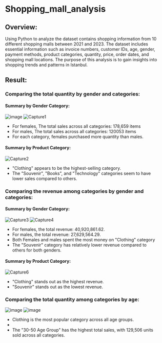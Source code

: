 # Shopping_mall_analysis
## Overview: 
Using Python to analyze the dataset contains shopping information from 10 different shopping malls between 2021 and 2023. The dataset includes essential information such as invoice numbers, customer IDs, age, gender, payment methods, product categories, quantity, price, order dates, and shopping mall locations. The purpose of this analysis is to gain insights into shopping trends and patterns in Istanbul.
## Result:
### Comparing the total quantity by gender and categories:
 #### Summary by Gender Category:
 ![image](https://github.com/Thingo1991/Shopping_mall_analysis/assets/149863801/c2492d25-7795-417e-b3ed-03272203eab0)
 ![Capture1](https://github.com/Thingo1991/Shopping_mall_analysis/assets/149863801/58339ca0-c958-47ba-99f3-999fed7145c1)
 - For females, The total sales across all categories: 178,659 items
 - For males, The total sales across all categories: 120053 items
 - For each category, females purchased more quantity than males.
 #### Summary by Product Category:
 ![Capture2](https://github.com/Thingo1991/Shopping_mall_analysis/assets/149863801/0950189f-a65e-4e84-bc6b-b6ebcdd67388)

 - "Clothing" appears to be the highest-selling category.
 - The "Souvenir", "Books", and "Technology" categories seem to have lower sales compared to others.
   
### Comparing the revenue among categories by gender and categories: 
#### Summary by Gender Category:
![Capture3](https://github.com/Thingo1991/Shopping_mall_analysis/assets/149863801/9e5577c9-5352-4056-bc70-4d2d8b7576bc)
![Capture4](https://github.com/Thingo1991/Shopping_mall_analysis/assets/149863801/b3150944-2e65-45c5-a5a9-ea7c00a14117)
- For females, the total revenue: 40,920,861.62.
- For males, the total revenue: 27,629,564.29.
- Both Females and males spent the most money on "Clothing" category
- The "Souvenir" category has relatively lower revenue compared to others for both genders.
#### Summary by Product Category:
![Capture6](https://github.com/Thingo1991/Shopping_mall_analysis/assets/149863801/a63d1883-d895-455e-880f-19fdb4ced949)
- "Clothing" stands out as the highest revenue.
- "Souvenir" stands out as the lowest revenue.
### Comparing the total quantity among categories by age:
![image](https://github.com/Thingo1991/Shopping_mall_analysis/assets/149863801/917c333e-b48e-411a-8f2b-75ab1c3b4a4f)
![image](https://github.com/Thingo1991/Shopping_mall_analysis/assets/149863801/024e4d96-3766-4a81-b20e-c891bb0482fb)
- Clothing is the most popular category across all age groups.
- 
- The "30-50 Age Group" has the highest total sales, with 129,506 units sold across all categories.







 

